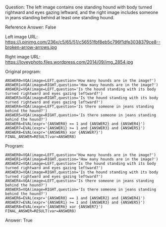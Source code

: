 Question: The left image contains one standing hound with body turned rightward and eyes gazing leftward, and the right image includes someone in jeans standing behind at least one standing hound.

Reference Answer: False

Left image URL: https://i.pinimg.com/236x/c5/65/51/c56551fbf8eb5c796f1dfe3038379ce8--broken-arrow-arrows.jpg

Right image URL: https://loveyphoto.files.wordpress.com/2014/09/img_2854.jpg

Original program:

```
ANSWER0=VQA(image=LEFT,question='How many hounds are in the image?')
ANSWER1=VQA(image=RIGHT,question='How many hounds are in the image?')
ANSWER2=VQA(image=LEFT,question='Is the hound standing with its body turned rightward and eyes gazing leftward?')
ANSWER3=VQA(image=RIGHT,question='Is the hound standing with its body turned rightward and eyes gazing leftward?')
ANSWER4=VQA(image=LEFT,question='Is there someone in jeans standing behind the hound?')
ANSWER5=VQA(image=RIGHT,question='Is there someone in jeans standing behind the hound?')
ANSWER6=EVAL(expr='{ANSWER0} == 1 and {ANSWER2} and {ANSWER4}')
ANSWER7=EVAL(expr='{ANSWER1} >= 1 and {ANSWER3} and {ANSWER5}')
ANSWER8=EVAL(expr='{ANSWER6} xor {ANSWER7}')
FINAL_ANSWER=RESULT(var=ANSWER8)
```
Program:

```
ANSWER0=VQA(image=LEFT,question='How many hounds are in the image?')
ANSWER1=VQA(image=RIGHT,question='How many hounds are in the image?')
ANSWER2=VQA(image=LEFT,question='Is the hound standing with its body turned rightward and eyes gazing leftward?')
ANSWER3=VQA(image=RIGHT,question='Is the hound standing with its body turned rightward and eyes gazing leftward?')
ANSWER4=VQA(image=LEFT,question='Is there someone in jeans standing behind the hound?')
ANSWER5=VQA(image=RIGHT,question='Is there someone in jeans standing behind the hound?')
ANSWER6=EVAL(expr='{ANSWER0} == 1 and {ANSWER2} and {ANSWER4}')
ANSWER7=EVAL(expr='{ANSWER1} >= 1 and {ANSWER3} and {ANSWER5}')
ANSWER8=EVAL(expr='{ANSWER6} xor {ANSWER7}')
FINAL_ANSWER=RESULT(var=ANSWER8)
```
Answer: True

